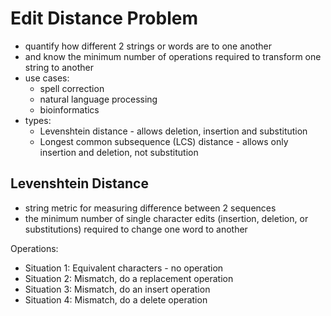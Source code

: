 Edit Distance Problem
====

- quantify how different 2 strings or words are to one another
- and know the minimum number of operations required to transform one string to another
- use cases:
  - spell correction
  - natural language processing
  - bioinformatics
- types:
  - Levenshtein distance - allows deletion, insertion and substitution
  - Longest common subsequence (LCS)  distance - allows only insertion and deletion, not substitution



## Levenshtein Distance

- string metric for measuring difference between 2 sequences
- the minimum number of single character edits (insertion, deletion, or substitutions) required to change one word to another

Operations:

- Situation 1: Equivalent characters - no operation
- Situation 2: Mismatch, do a replacement operation
- Situation 3: Mismatch, do an insert operation
- Situation 4: Mismatch, do a delete operation

